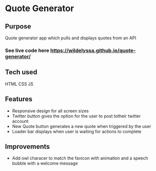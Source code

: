 # Quote Generator

## Purpose
Quote generator app which pulls and displays quotes from an API

### See live code here <https://wildelyssa.github.io/quote-generator/> 

## Tech used
HTML
CSS
JS

## Features
* Responsive design for all screen sizes
* Twitter button gives the option for the user to post totheir twitter account
* New Quote button generates a new quote when triggered by the user
* Loader bar displays when user is waiting for actions to complete

## Improvements
* Add owl characer to match the favicon with animation and a speech bubble with a welcome message


